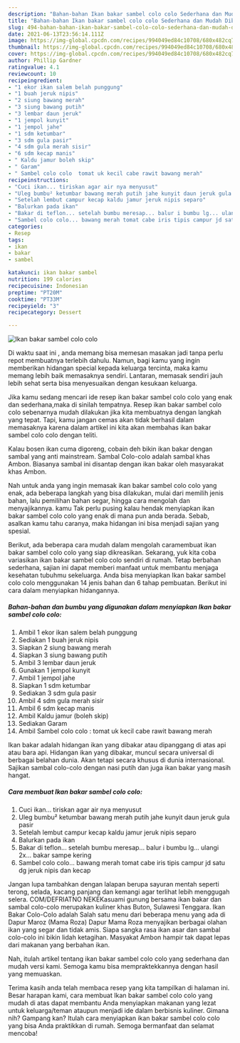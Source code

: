 ```yaml
---
description: "Bahan-bahan Ikan bakar sambel colo colo Sederhana dan Mudah Dibuat"
title: "Bahan-bahan Ikan bakar sambel colo colo Sederhana dan Mudah Dibuat"
slug: 494-bahan-bahan-ikan-bakar-sambel-colo-colo-sederhana-dan-mudah-dibuat
date: 2021-06-13T23:56:14.111Z
image: https://img-global.cpcdn.com/recipes/994049ed84c10708/680x482cq70/ikan-bakar-sambel-colo-colo-foto-resep-utama.jpg
thumbnail: https://img-global.cpcdn.com/recipes/994049ed84c10708/680x482cq70/ikan-bakar-sambel-colo-colo-foto-resep-utama.jpg
cover: https://img-global.cpcdn.com/recipes/994049ed84c10708/680x482cq70/ikan-bakar-sambel-colo-colo-foto-resep-utama.jpg
author: Phillip Gardner
ratingvalue: 4.1
reviewcount: 10
recipeingredient:
- "1 ekor ikan salem belah punggung"
- "1 buah jeruk nipis"
- "2 siung bawang merah"
- "3 siung bawang putih"
- "3 lembar daun jeruk"
- "1 jempol kunyit"
- "1 jempol jahe"
- "1 sdm ketumbar"
- "3 sdm gula pasir"
- "4 sdm gula merah sisir"
- "6 sdm kecap manis"
- " Kaldu jamur boleh skip"
- " Garam"
- " Sambel colo colo  tomat uk kecil cabe rawit bawang merah"
recipeinstructions:
- "Cuci ikan... tiriskan agar air nya menyusut"
- "Uleg bumbu² ketumbar bawang merah putih jahe kunyit daun jeruk gula pasir"
- "Setelah lembut campur kecap kaldu jamur jeruk nipis separo"
- "Balurkan pada ikan"
- "Bakar di teflon... setelah bumbu meresap... balur i bumbu lg... ulangi 2x... bakar sampe kering"
- "Sambel colo colo... bawang merah tomat cabe iris tipis campur jd satu dg jeruk nipis dan kecap"
categories:
- Resep
tags:
- ikan
- bakar
- sambel

katakunci: ikan bakar sambel 
nutrition: 199 calories
recipecuisine: Indonesian
preptime: "PT20M"
cooktime: "PT33M"
recipeyield: "3"
recipecategory: Dessert

---
```



![Ikan bakar sambel colo colo](https://img-global.cpcdn.com/recipes/994049ed84c10708/680x482cq70/ikan-bakar-sambel-colo-colo-foto-resep-utama.jpg)

Di waktu  saat ini , anda memang bisa memesan masakan jadi tanpa perlu repot membuatnya terlebih dahulu. Namun, bagi kamu yang ingin memberikan hidangan special kepada keluarga tercinta, maka kamu memang lebih baik memasaknya sendiri. Lantaran, memasak sendiri jauh lebih sehat serta bisa menyesuaikan dengan kesukaan keluarga.

Jika kamu sedang mencari ide resep ikan bakar sambel colo colo yang enak dan sederhana,maka di sinilah tempatnya. Resep ikan bakar sambel colo colo  sebenarnya mudah dilakukan jika kita membuatnya dengan langkah yang tepat. Tapi, kamu jangan cemas akan tidak berhasil dalam memasaknya 
karena dalam artikel ini kita akan membahas ikan bakar sambel colo colo dengan teliti.  

Kalau bosen ikan cuma digoreng, cobain deh bikin ikan bakar dengan sambal yang anti mainstream. Sambal Colo-colo adalah sambal khas Ambon. Biasanya sambal ini disantap dengan ikan bakar oleh masyarakat khas Ambon.

Nah untuk anda yang ingin memasak ikan bakar sambel colo colo yang enak, ada beberapa langkah yang bisa dilakukan, mulai dari memilih jenis bahan, lalu pemilihan bahan segar, hingga cara mengolah dan menyajikannya. kamu Tak perlu pusing kalau hendak menyiapkan ikan bakar sambel colo colo yang enak di mana pun anda berada. Sebab, asalkan kamu  tahu caranya, maka hidangan ini bisa menjadi sajian yang spesial.

Berikut, ada beberapa cara mudah dalam mengolah caramembuat ikan bakar sambel colo colo yang siap dikreasikan. Sekarang, yuk kita coba variasikan ikan bakar sambel colo colo sendiri di rumah. Tetap berbahan sederhana, sajian ini dapat memberi manfaat untuk membantu menjaga kesehatan tubuhmu sekeluarga. Anda bisa menyiapkan Ikan bakar sambel colo colo menggunakan 14 jenis bahan dan 6 tahap pembuatan. Berikut ini cara dalam menyiapkan hidangannya.

<!--inarticleads1-->

##### Bahan-bahan dan bumbu yang digunakan dalam menyiapkan Ikan bakar sambel colo colo:

1. Ambil 1 ekor ikan salem belah punggung
1. Sediakan 1 buah jeruk nipis
1. Siapkan 2 siung bawang merah
1. Siapkan 3 siung bawang putih
1. Ambil 3 lembar daun jeruk
1. Gunakan 1 jempol kunyit
1. Ambil 1 jempol jahe
1. Siapkan 1 sdm ketumbar
1. Sediakan 3 sdm gula pasir
1. Ambil 4 sdm gula merah sisir
1. Ambil 6 sdm kecap manis
1. Ambil  Kaldu jamur (boleh skip)
1. Sediakan  Garam
1. Ambil  Sambel colo colo : tomat uk kecil cabe rawit bawang merah


Ikan bakar adalah hidangan ikan yang dibakar atau dipanggang di atas api atau bara api. Hidangan ikan yang dibakar, muncul secara universal di berbagai belahan dunia. Akan tetapi secara khusus di dunia internasional. Sajikan sambal colo-colo dengan nasi putih dan juga ikan bakar yang masih hangat. 

<!--inarticleads2-->

##### Cara membuat Ikan bakar sambel colo colo:

1. Cuci ikan... tiriskan agar air nya menyusut
1. Uleg bumbu² ketumbar bawang merah putih jahe kunyit daun jeruk gula pasir
1. Setelah lembut campur kecap kaldu jamur jeruk nipis separo
1. Balurkan pada ikan
1. Bakar di teflon... setelah bumbu meresap... balur i bumbu lg... ulangi 2x... bakar sampe kering
1. Sambel colo colo... bawang merah tomat cabe iris tipis campur jd satu dg jeruk nipis dan kecap


Jangan lupa tambahkan dengan lalapan berupa sayuran mentah seperti terong, selada, kacang panjang dan kemangi agar terlihat lebih menggugah selera. COM/DEFRIATNO NEKEKasuami gunung bersama ikan bakar dan sambal colo-colo merupakan kuliner khas Buton, Sulawesi Tenggara. Ikan Bakar Colo-Colo adalah Salah satu menu dari beberapa menu yang ada di Dapur Maroz (Mama Roza) Dapur Mama Roza menyajikan berbagai olahan ikan yang segar dan tidak amis. Siapa sangka rasa ikan asar dan sambal colo-colo ini bikin lidah ketagihan. Masyakat Ambon hampir tak dapat lepas dari makanan yang berbahan ikan. 

Nah, itulah artikel tentang  ikan bakar sambel colo colo  yang sederhana dan mudah versi kami. Semoga kamu bisa mempraktekkannya dengan hasil yang memuaskan. 

Terima kasih anda telah membaca resep yang kita tampilkan di halaman ini. Besar harapan kami, cara membuat  Ikan bakar sambel colo colo yang mudah di atas dapat membantu Anda menyiapkan makanan yang lezat untuk keluarga/teman ataupun menjadi ide dalam berbisnis kuliner. Gimana nih? Gampang kan? Itulah cara menyiapkan ikan bakar sambel colo colo yang bisa Anda praktikkan di rumah. Semoga bermanfaat dan selamat mencoba!

